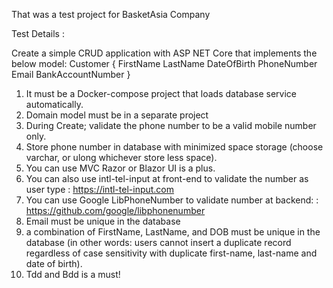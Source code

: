 That was a test project for BasketAsia Company

Test Details :

Create a simple CRUD application with ASP NET Core that implements the below model:
Customer {
FirstName
LastName
DateOfBirth
PhoneNumber
Email
BankAccountNumber
}

1. It must be a Docker-compose project that loads database service automatically.
2. Domain model must be in a separate project
3. During Create; validate the phone number to be a valid mobile number only.
4. Store phone number in database with minimized space storage (choose varchar, or
ulong whichever store less space).
5. You can use MVC Razor or Blazor UI is a plus.
6. You can also use intl-tel-input at front-end to validate the number as user type : https://intl-tel-input.com
7. You can use Google LibPhoneNumber to validate number at backend: : https://github.com/google/libphonenumber
8. Email must be unique in the database
9. a combination of FirstName, LastName, and DOB must be unique in the database (in
other words: users cannot insert a duplicate record regardless of case sensitivity with
duplicate first-name, last-name and date of birth).
10. Tdd and Bdd is a must!
